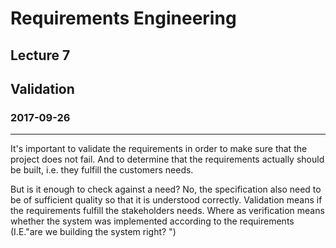 # Requirements Engineering
## Lecture 7
## Validation
### 2017-09-26
---
It's important to validate the requirements in order to make sure that the project does not fail. And to determine that the requirements actually should be built, i.e. they fulfill the customers needs.

But is it enough to check against a need? No, the specification also need to be of sufficient quality so that it is understood correctly. Validation means if the requirements fulfill the stakeholders needs. Where as verification means whether the system was implemented according to the requirements (I.E."are we building the system right? ")
